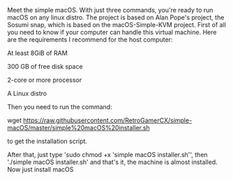 Meet the simple macOS. With just three commands, you're ready to run macOS on any linux distro. The project is based on Alan Pope's project, the Sosumi snap, which is based on the macOS-Simple-KVM project.
First of all you need to know if your computer can handle this virtual machine. Here are the requirements I recommend for the host computer:

At least 8GiB of RAM

300 GB of free disk space

2-core or more processor

A Linux distro

Then you need to run the command:

wget https://raw.githubusercontent.com/RetroGamerCX/simple-macOS/master/simple%20macOS%20installer.sh

to get the installation script.

After that, just type 'sudo chmod +x 'simple macOS installer.sh'', then './simple macOS installer.sh' and that's it, the machine is almost installed. Now just install macOS
